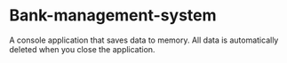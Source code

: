 # Bank-management-system
A console application that saves data to memory. All data is automatically deleted when you close the application.
